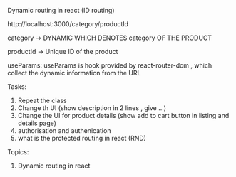 Dynamic routing in react (ID routing)

http://localhost:3000/category/productId

category -> DYNAMIC WHICH DENOTES category OF THE PRODUCT

productId -> Unique ID of the product

useParams: useParams is hook provided by react-router-dom , which collect the dynamic information from the URL

Tasks:

1. Repeat the class
2. Change th UI (show description in 2 lines , give ...)
3. Change the UI for product details (show add to cart button in listing and details page)
4. authorisation and authenication
5. what is the protected routing in react (RND)

Topics:

1. Dynamic routing in react
